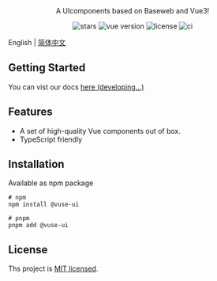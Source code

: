 <div align="center">
   A UIcomponents based on Baseweb and Vue3!
   <p>
		<img src="https://img.shields.io/github/stars/vuse-ui/vuse" alt="stars">
		<img src="https://img.shields.io/badge/vue-v3.2+-brightgreen" alt="vue version">
		<img src="https://img.shields.io/github/license/vuse-ui/vuse" alt="license">	
		<img src="https://github.com/vuse-ui/vuse/workflows/Deploy/badge.svg" alt="ci">	
   </p>
</div>

English | [简体中文](./README-zh_CN.md)

## Getting Started

You can vist our docs [here (developing...)](https://vuse-ui.github.io/vuse/)

## Features

- A set of high-quality Vue components out of box.
- TypeScript friendly

## Installation

Available as npm package

```shell
# npm
npm install @vuse-ui

# pnpm
pnpm add @vuse-ui
```

## License

Ths project is [MIT licensed](./LICENSE).
